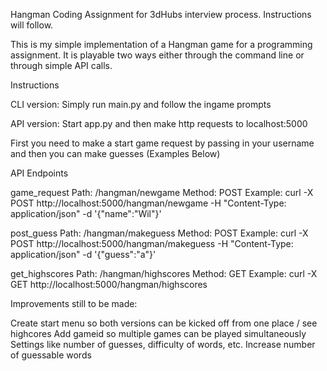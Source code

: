 Hangman Coding Assignment for 3dHubs interview process. Instructions will follow.

This is my simple implementation of a Hangman game for a programming assignment. It is playable two ways either through the command line or through simple API calls. 


Instructions

CLI version:
Simply run main.py and follow the ingame prompts

API version:
Start app.py and then make http requests to localhost:5000

First you need to make a start game request by passing in your username and then you can make guesses (Examples Below)


API Endpoints

game_request
Path: /hangman/newgame
Method: POST
Example: curl -X POST http://localhost:5000/hangman/newgame -H "Content-Type: application/json" -d '{"name":"Wil"}'

post_guess
Path: /hangman/makeguess
Method: POST
Example: curl -X POST http://localhost:5000/hangman/makeguess -H "Content-Type: application/json" -d '{"guess":"a"}'

get_highscores
Path: /hangman/highscores
Method: GET
Example: curl -X GET http://localhost:5000/hangman/highscores



Improvements still to be made:

Create start menu so both versions can be kicked off from one place / see highcores
Add gameid so multiple games can be played simultaneously
Settings like number of guesses, difficulty of words, etc.
Increase number of guessable words